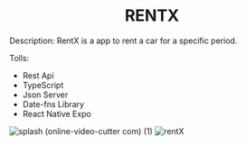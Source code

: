<h1 align="center"> RENTX </h1>

Description: RentX is a app to rent a car for a specific period.

Tolls:
- Rest Api
- TypeScript
- Json Server
- Date-fns Library
- React Native Expo

![splash (online-video-cutter com) (1)](https://user-images.githubusercontent.com/75041514/218503327-45863bef-1334-4994-9750-1ad4911f844f.gif)
![rentX](https://user-images.githubusercontent.com/75041514/218509115-89b8aca3-3bb9-4a98-98f2-72ae6c59764f.gif)
